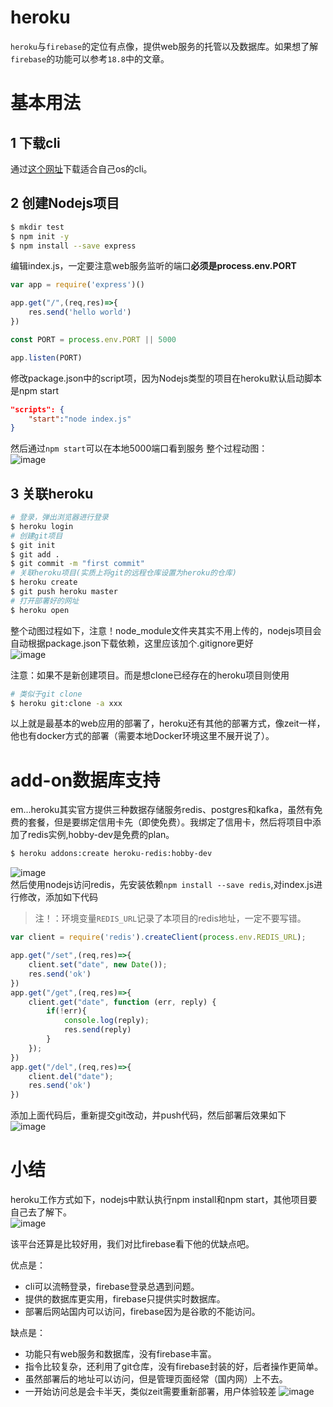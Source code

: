 # heroku
`heroku`与`firebase`的定位有点像，提供web服务的托管以及数据库。如果想了解`firebase`的功能可以参考`18.8`中的文章。
# 基本用法
## 1 下载cli
通过[这个网址](https://devcenter.heroku.com/articles/getting-started-with-nodejs#set-up)下载适合自己os的cli。
## 2 创建Nodejs项目
```bash
$ mkdir test
$ npm init -y
$ npm install --save express
```
编辑index.js，一定要注意web服务监听的端口**必须是process.env.PORT**
```javascript
var app = require('express')()

app.get("/",(req,res)=>{
    res.send('hello world')
})

const PORT = process.env.PORT || 5000

app.listen(PORT)
```
修改package.json中的script项，因为Nodejs类型的项目在heroku默认启动脚本是npm start
```json
"scripts": {                                
    "start":"node index.js"
}                                                    
```
然后通过`npm start`可以在本地5000端口看到服务
整个过程动图：    
![image](https://github.com/sunwu51/image/raw/master/1904/hero1.gif)  
## 3 关联heroku
```bash
# 登录，弹出浏览器进行登录
$ heroku login
# 创建git项目
$ git init
$ git add .
$ git commit -m "first commit"
# 关联heroku项目(实质上将git的远程仓库设置为heroku的仓库)
$ heroku create
$ git push heroku master
# 打开部署好的网址
$ heroku open
```
整个动图过程如下，注意！node_module文件夹其实不用上传的，nodejs项目会自动根据package.json下载依赖，这里应该加个.gitignore更好  
![image](https://github.com/sunwu51/image/raw/master/1904/hero2.gif)  

注意：如果不是新创建项目。而是想clone已经存在的heroku项目则使用
```bash
# 类似于git clone
$ heroku git:clone -a xxx
```

以上就是最基本的web应用的部署了，heroku还有其他的部署方式，像zeit一样，他也有docker方式的部署（需要本地Docker环境这里不展开说了）。
# add-on数据库支持
em...heroku其实官方提供三种数据存储服务redis、postgres和kafka，虽然有免费的套餐，但是要绑定信用卡先（即使免费）。我绑定了信用卡，然后将项目中添加了redis实例,hobby-dev是免费的plan。  
```bash
$ heroku addons:create heroku-redis:hobby-dev
```
![image](https://github.com/sunwu51/image/raw/master/1904/hero3.gif)   
然后使用nodejs访问redis，先安装依赖`npm install --save redis`,对index.js进行修改，添加如下代码  
> 注！：环境变量`REDIS_URL`记录了本项目的redis地址，一定不要写错。
```js
var client = require('redis').createClient(process.env.REDIS_URL);

app.get("/set",(req,res)=>{
	client.set("date", new Date());
    res.send('ok')
})
app.get("/get",(req,res)=>{
    client.get("date", function (err, reply) {
		if(!err){
			console.log(reply); 
			res.send(reply)
		}
	});
})
app.get("/del",(req,res)=>{
    client.del("date");
    res.send('ok')
})
```
添加上面代码后，重新提交git改动，并push代码，然后部署后效果如下  
![image](https://github.com/sunwu51/image/raw/master/1904/hero4.gif)  
# 小结
heroku工作方式如下，nodejs中默认执行npm install和npm start，其他项目要自己去了解下。  
![image](https://github.com/sunwu51/image/raw/master/1904/hero.jpg)  

该平台还算是比较好用，我们对比firebase看下他的优缺点吧。  

优点是：
- cli可以流畅登录，firebase登录总遇到问题。
- 提供的数据库更实用，firebase只提供实时数据库。
- 部署后网站国内可以访问，firebase因为是谷歌的不能访问。

缺点是：
- 功能只有web服务和数据库，没有firebase丰富。
- 指令比较复杂，还利用了git仓库，没有firebase封装的好，后者操作更简单。
- 虽然部署后的地址可以访问，但是管理页面经常（国内网）上不去。
- 一开始访问总是会卡半天，类似zeit需要重新部署，用户体验较差
![image](https://github.com/sunwu51/image/raw/master/1904/hero2.png)  